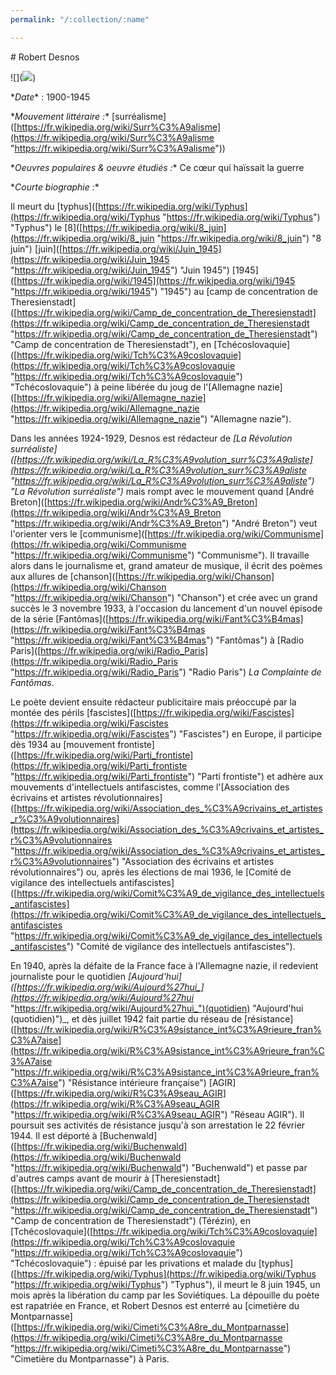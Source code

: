 ```yaml
---
permalink: "/:collection/:name"

---
```

\# Robert Desnos 

!\[\](![](https://img-4.linternaute.com/VeF0Ez33QrneS8ddoSXmFmZk9Iw=/1240x/smart/15ffdde6880d40db905c374fa875e5a0/ccmcms-linternaute/1241650.jpg))

\**Date** : 1900-1945

\**Mouvement littéraire :**  \[surréalisme\]([https://fr.wikipedia.org/wiki/Surr%C3%A9alisme](https://fr.wikipedia.org/wiki/Surr%C3%A9alisme "https://fr.wikipedia.org/wiki/Surr%C3%A9alisme"))

\**Oeuvres populaires & oeuvre étudiés :**  Ce cœur qui haïssait la guerre

\**Courte biographie :**

Il meurt du \[typhus\]([https://fr.wikipedia.org/wiki/Typhus](https://fr.wikipedia.org/wiki/Typhus "https://fr.wikipedia.org/wiki/Typhus") "Typhus") le \[8\]([https://fr.wikipedia.org/wiki/8_juin](https://fr.wikipedia.org/wiki/8_juin "https://fr.wikipedia.org/wiki/8_juin") "8 juin") \[juin\]([https://fr.wikipedia.org/wiki/Juin_1945](https://fr.wikipedia.org/wiki/Juin_1945 "https://fr.wikipedia.org/wiki/Juin_1945") "Juin 1945") \[1945\]([https://fr.wikipedia.org/wiki/1945](https://fr.wikipedia.org/wiki/1945 "https://fr.wikipedia.org/wiki/1945") "1945") au \[camp de concentration de Theresienstadt\]([https://fr.wikipedia.org/wiki/Camp_de_concentration_de_Theresienstadt](https://fr.wikipedia.org/wiki/Camp_de_concentration_de_Theresienstadt "https://fr.wikipedia.org/wiki/Camp_de_concentration_de_Theresienstadt") "Camp de concentration de Theresienstadt"), en \[Tchécoslovaquie\]([https://fr.wikipedia.org/wiki/Tch%C3%A9coslovaquie](https://fr.wikipedia.org/wiki/Tch%C3%A9coslovaquie "https://fr.wikipedia.org/wiki/Tch%C3%A9coslovaquie") "Tchécoslovaquie") à peine libérée du joug de l'\[Allemagne nazie\]([https://fr.wikipedia.org/wiki/Allemagne_nazie](https://fr.wikipedia.org/wiki/Allemagne_nazie "https://fr.wikipedia.org/wiki/Allemagne_nazie") "Allemagne nazie").

Dans les années 1924-1929, Desnos est rédacteur de _\[La Révolution surréaliste\]([https://fr.wikipedia.org/wiki/La_R%C3%A9volution_surr%C3%A9aliste](https://fr.wikipedia.org/wiki/La_R%C3%A9volution_surr%C3%A9aliste "https://fr.wikipedia.org/wiki/La_R%C3%A9volution_surr%C3%A9aliste") "La Révolution surréaliste")_ mais rompt avec le mouvement quand \[André Breton\]([https://fr.wikipedia.org/wiki/Andr%C3%A9_Breton](https://fr.wikipedia.org/wiki/Andr%C3%A9_Breton "https://fr.wikipedia.org/wiki/Andr%C3%A9_Breton") "André Breton") veut l'orienter vers le \[communisme\]([https://fr.wikipedia.org/wiki/Communisme](https://fr.wikipedia.org/wiki/Communisme "https://fr.wikipedia.org/wiki/Communisme") "Communisme"). Il travaille alors dans le journalisme et, grand amateur de musique, il écrit des poèmes aux allures de \[chanson\]([https://fr.wikipedia.org/wiki/Chanson](https://fr.wikipedia.org/wiki/Chanson "https://fr.wikipedia.org/wiki/Chanson") "Chanson") et crée avec un grand succès le 3 novembre 1933, à l'occasion du lancement d'un nouvel épisode de la série \[Fantômas\]([https://fr.wikipedia.org/wiki/Fant%C3%B4mas](https://fr.wikipedia.org/wiki/Fant%C3%B4mas "https://fr.wikipedia.org/wiki/Fant%C3%B4mas") "Fantômas") à \[Radio Paris\]([https://fr.wikipedia.org/wiki/Radio_Paris](https://fr.wikipedia.org/wiki/Radio_Paris "https://fr.wikipedia.org/wiki/Radio_Paris") "Radio Paris") _La Complainte de Fantômas_.

Le poète devient ensuite rédacteur publicitaire mais préoccupé par la montée des périls \[fascistes\]([https://fr.wikipedia.org/wiki/Fascistes](https://fr.wikipedia.org/wiki/Fascistes "https://fr.wikipedia.org/wiki/Fascistes") "Fascistes") en Europe, il participe dès 1934 au \[mouvement frontiste\]([https://fr.wikipedia.org/wiki/Parti_frontiste](https://fr.wikipedia.org/wiki/Parti_frontiste "https://fr.wikipedia.org/wiki/Parti_frontiste") "Parti frontiste") et adhère aux mouvements d'intellectuels antifascistes, comme l'\[Association des écrivains et artistes révolutionnaires\]([https://fr.wikipedia.org/wiki/Association_des_%C3%A9crivains_et_artistes_r%C3%A9volutionnaires](https://fr.wikipedia.org/wiki/Association_des_%C3%A9crivains_et_artistes_r%C3%A9volutionnaires "https://fr.wikipedia.org/wiki/Association_des_%C3%A9crivains_et_artistes_r%C3%A9volutionnaires") "Association des écrivains et artistes révolutionnaires") ou, après les élections de mai 1936, le \[Comité de vigilance des intellectuels antifascistes\]([https://fr.wikipedia.org/wiki/Comit%C3%A9_de_vigilance_des_intellectuels_antifascistes](https://fr.wikipedia.org/wiki/Comit%C3%A9_de_vigilance_des_intellectuels_antifascistes "https://fr.wikipedia.org/wiki/Comit%C3%A9_de_vigilance_des_intellectuels_antifascistes") "Comité de vigilance des intellectuels antifascistes").

En 1940, après la défaite de la France face à l'Allemagne nazie, il redevient journaliste pour le quotidien _\[Aujourd'hui\]([https://fr.wikipedia.org/wiki/Aujourd%27hui_](https://fr.wikipedia.org/wiki/Aujourd%27hui_ "https://fr.wikipedia.org/wiki/Aujourd%27hui_")(quotidien) "Aujourd'hui (quotidien)")_, et dès juillet 1942 fait partie du réseau de \[résistance\]([https://fr.wikipedia.org/wiki/R%C3%A9sistance_int%C3%A9rieure_fran%C3%A7aise](https://fr.wikipedia.org/wiki/R%C3%A9sistance_int%C3%A9rieure_fran%C3%A7aise "https://fr.wikipedia.org/wiki/R%C3%A9sistance_int%C3%A9rieure_fran%C3%A7aise") "Résistance intérieure française") \[AGIR\]([https://fr.wikipedia.org/wiki/R%C3%A9seau_AGIR](https://fr.wikipedia.org/wiki/R%C3%A9seau_AGIR "https://fr.wikipedia.org/wiki/R%C3%A9seau_AGIR") "Réseau AGIR"). Il poursuit ses activités de résistance jusqu'à son arrestation le 22 février 1944. Il est déporté à \[Buchenwald\]([https://fr.wikipedia.org/wiki/Buchenwald](https://fr.wikipedia.org/wiki/Buchenwald "https://fr.wikipedia.org/wiki/Buchenwald") "Buchenwald") et passe par d'autres camps avant de mourir à \[Theresienstadt\]([https://fr.wikipedia.org/wiki/Camp_de_concentration_de_Theresienstadt](https://fr.wikipedia.org/wiki/Camp_de_concentration_de_Theresienstadt "https://fr.wikipedia.org/wiki/Camp_de_concentration_de_Theresienstadt") "Camp de concentration de Theresienstadt") (Térézin), en \[Tchécoslovaquie\]([https://fr.wikipedia.org/wiki/Tch%C3%A9coslovaquie](https://fr.wikipedia.org/wiki/Tch%C3%A9coslovaquie "https://fr.wikipedia.org/wiki/Tch%C3%A9coslovaquie") "Tchécoslovaquie") : épuisé par les privations et malade du \[typhus\]([https://fr.wikipedia.org/wiki/Typhus](https://fr.wikipedia.org/wiki/Typhus "https://fr.wikipedia.org/wiki/Typhus") "Typhus"), il meurt le 8 juin 1945, un mois après la libération du camp par les Soviétiques. La dépouille du poète est rapatriée en France, et Robert Desnos est enterré au \[cimetière du Montparnasse\]([https://fr.wikipedia.org/wiki/Cimeti%C3%A8re_du_Montparnasse](https://fr.wikipedia.org/wiki/Cimeti%C3%A8re_du_Montparnasse "https://fr.wikipedia.org/wiki/Cimeti%C3%A8re_du_Montparnasse") "Cimetière du Montparnasse") à Paris.